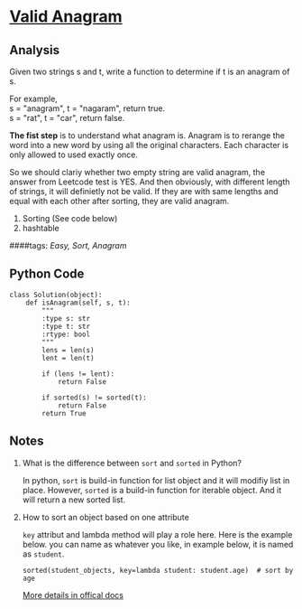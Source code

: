 # [Valid Anagram](https://leetcode.com/problems/valid-anagram/)

## Analysis
Given two strings s and t, write a function to determine if t is an anagram of s.

For example,  
s = "anagram", t = "nagaram", return true.  
s = "rat", t = "car", return false.  

**The fist step** is to understand what anagram is. Anagram is to rerange the word into a new word by using all the original characters. Each character is only allowed to used exactly once. 

So we should clariy whether two empty string  are valid anagram, the answer from Leetcode test is YES. And then obviously, with different length of strings, it will definietly not be valid. If they are with same lengths and equal with each other after sorting, they are valid anagram.

1. Sorting (See code below)
2. hashtable 

####tags: *Easy, Sort, Anagram*

## Python Code

	class Solution(object):
	    def isAnagram(self, s, t):
	        """
	        :type s: str
	        :type t: str
	        :rtype: bool
	        """
	        lens = len(s)
	        lent = len(t)
	        
	        if (lens != lent):
	            return False
	        
	        if sorted(s) != sorted(t):
	            return False
	        return True
        
## Notes
1. What is the difference between `sort` and `sorted` in Python?

	In python, `sort` is build-in function for list object and it will modifiy list in place. However, `sorted` is a build-in function for iterable object. And it will return a new sorted list.	

2. How to sort an object based on one attribute

   `key` attribut and lambda method will play a role here. Here is the example below. you can name as whatever you like, in example below, it is named as `student`.
   
	`sorted(student_objects, key=lambda student: student.age)  # sort by age`
   
   [More details in offical docs](https://wiki.python.org/moin/HowTo/Sorting)


